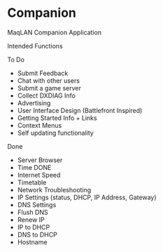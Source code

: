 # Companion
MaqLAN Companion Application

Intended Functions

To Do
 - Submit Feedback
 - Chat with other users
 - Submit a game server
 - Collect DXDIAG Info
 - Advertising
 - User Interface Design (Battlefront Inspired)
 - Getting Started Info + Links
 - Context Menus
 - Self updating functionality

Done
 - Server Browser <DONE>
 - Time DONE
 - Internet Speed
 - Timetable
 - Network Troubleshooting
 - IP Settings (status, DHCP, IP Address, Gateway)
 - DNS Settings
 - Flush DNS
 - Renew IP
 - IP to DHCP
 - DNS to DHCP
 - Hostname